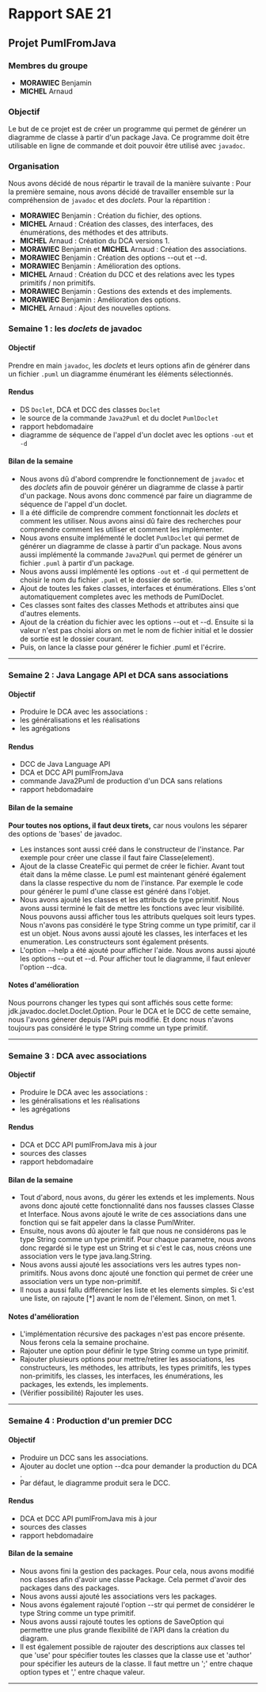 # Rapport SAE 21
## Projet PumlFromJava
### Membres du groupe
- __MORAWIEC__ Benjamin
- __MICHEL__ Arnaud

### Objectif
Le but de ce projet est de créer un programme qui permet de générer un diagramme de classe à partir d'un package Java. Ce programme doit être utilisable en ligne de commande et doit pouvoir être utilisé avec `javadoc`.

### Organisation
Nous avons décidé de nous répartir le travail de la manière suivante :
Pour la première semaine, nous avons décidé de travailler ensemble sur la compréhension de `javadoc` et des *doclets*.
Pour la répartition :
- __MORAWIEC__ Benjamin : Création du fichier, des options.
- __MICHEL__ Arnaud : Création des classes, des interfaces, des énumérations, des méthodes et des attributs.
- __MICHEL__ Arnaud : Création du DCA versions 1.
- __MORAWIEC__ Benjamin et __MICHEL__ Arnaud : Création des associations.
- __MORAWIEC__ Benjamin : Création des options --out et --d.
- __MORAWIEC__ Benjamin : Amélioration des options.
- __MICHEL__ Arnaud : Création du DCC et des relations avec les types primitifs / non primitifs.
- __MORAWIEC__ Benjamin : Gestions des extends et des implements.
- __MORAWIEC__ Benjamin : Amélioration des options.
- __MICHEL__ Arnaud : Ajout des nouvelles options.

### Semaine 1 : les *doclets* de javadoc
#### Objectif
Prendre en main `javadoc`, les *doclets* et leurs options afin de générer dans un fichier `.puml` un diagramme énumérant les éléments sélectionnés.

#### Rendus
- DS `Doclet`, DCA et DCC des classes `Doclet`
- le source de la commande `Java2Puml` et du doclet `PumlDoclet`
- rapport hebdomadaire
- diagramme de séquence de l'appel d'un doclet avec les options `-out` et `-d`

#### Bilan de la semaine
- Nous avons dû d'abord comprendre le fonctionnement de `javadoc` et des *doclets* afin de pouvoir générer un diagramme de classe à partir d'un package. Nous avons donc commencé par faire un diagramme de séquence de l'appel d'un doclet.
- Il a été difficile de comprendre comment fonctionnait les *doclets* et comment les utiliser. Nous avons ainsi dû faire des recherches pour comprendre comment les utiliser et comment les implémenter.
- Nous avons ensuite implémenté le doclet `PumlDoclet` qui permet de générer un diagramme de classe à partir d'un package. Nous avons aussi implémenté la commande `Java2Puml` qui permet de générer un fichier `.puml` à partir d'un package.
- Nous avons aussi implémenté les options `-out` et `-d` qui permettent de choisir le nom du fichier `.puml` et le dossier de sortie.
- Ajout de toutes les fakes classes, interfaces et énumérations. Elles s'ont automatiquement completes avec les methods de PumlDoclet.
- Ces classes sont faites des classes Methods et attributes ainsi que d'autres elements.
- Ajout de la création du fichier avec les options --out et --d. Ensuite si la valeur n'est pas choisi alors on met le nom de fichier initial et le dossier de sortie est le dossier courant.
- Puis, on lance la classe pour générer le fichier .puml et l'écrire.

---

### Semaine 2 : Java Langage API et DCA sans associations
#### Objectif
- Produire le DCA avec les associations :
- les généralisations et les réalisations
- les agrégations

#### Rendus
- DCC de Java Language API
- DCA et DCC API pumlFromJava
- commande Java2Puml de production d'un DCA sans relations
- rapport hebdomadaire

#### Bilan de la semaine
__Pour toutes nos options, il faut deux tirets,__ car nous voulons les séparer des options de 'bases' de javadoc.
- Les instances sont aussi créé dans le constructeur de l'instance. Par exemple pour créer une classe il faut faire Classe(element).
- Ajout de la classe CreateFic qui permet de créer le fichier. Avant tout était dans la même classe. Le puml est maintenant généré également dans la classe respective du nom de l'instance. Par exemple le code pour générer le puml d'une classe est généré dans l'objet.
- Nous avons ajouté les classes et les attributs de type primitif. Nous avons aussi terminé le fait de mettre les fonctions avec leur visibilité. Nous pouvons aussi afficher tous les attributs quelques soit leurs types. Nous n'avons pas considéré le type String comme un type primitif, car il est un objet. Nous avons aussi ajouté les classes, les interfaces et les enumeration. Les constructeurs sont également présents.
- L'option --help a été ajouté pour afficher l'aide. Nous avons aussi ajouté les options --out et --d. Pour afficher tout le diagramme, il faut enlever l'option --dca.

#### Notes d'amélioration
Nous pourrons changer les types qui sont affichés sous cette forme: jdk.javadoc.doclet.Doclet.Option.
Pour le DCA et le DCC de cette semaine, nous l'avons génerer depuis l'API puis modifié. Et donc nous n'avons toujours pas considéré le type String comme un type primitif.

---

### Semaine 3 : DCA avec associations
#### Objectif
- Produire le DCA avec les associations :
- les généralisations et les réalisations
- les agrégations

#### Rendus
- DCA et DCC API pumlFromJava mis à jour
- sources des classes
- rapport hebdomadaire

#### Bilan de la semaine
- Tout d'abord, nous avons, du gérer les extends et les implements. Nous avons donc ajouté cette fonctionnalité dans nos fausses classes Classe et Interface. Nous avons ajouté le write de ces associations dans une fonction qui se fait appeler dans la classe PumlWriter.
- Ensuite, nous avons dû ajouter le fait que nous ne considérons pas le type String comme un type primitif. Pour chaque parametre, nous avons donc regardé si le type est un String et si c'est le cas, nous créons une association vers le type java.lang.String.
- Nous avons aussi ajouté les associations vers les autres types non-primitifs. Nous avons donc ajouté une fonction qui permet de créer une association vers un type non-primitif.
- Il nous a aussi fallu différencier les liste et les elements simples. Si c'est une liste, on rajoute [*] avant le nom de l'élement. Sinon, on met 1.

#### Notes d'amélioration
- L'implémentation récursive des packages n'est pas encore présente. Nous ferons cela la semaine prochaine.
- Rajouter une option pour définir le type String comme un type primitif.
- Rajouter plusieurs options pour mettre/retirer les associations, les constructeurs, les méthodes, les attributs, les types primitifs, les types non-primitifs, les classes, les interfaces, les énumérations, les packages, les extends, les implements.
- (Vérifier possibilité) Rajouter les uses.

---

### Semaine 4 : Production d'un premier DCC

#### Objectif
- Produire un DCC sans les associations.
- Ajouter au doclet une option --dca pour demander la production du DCA .
- Par défaut, le diagramme produit sera le DCC.

#### Rendus
- DCA et DCC API pumlFromJava mis à jour
- sources des classes
- rapport hebdomadaire

#### Bilan de la semaine
- Nous avons fini la gestion des packages. Pour cela, nous avons modifié nos classes afin d'avoir une classe Package. Cela permet d'avoir des packages dans des packages.
- Nous avons aussi ajouté les associations vers les packages. 
- Nous avons également rajouté l'option --str qui permet de considérer le type String comme un type primitif.
- Nous avons aussi rajouté toutes les options de SaveOption qui permettre une plus grande flexibilité de l'API dans la création du diagram.
- Il est également possible de rajouter des descriptions aux classes tel que 'use' pour spécifier toutes les classes que la classe use et 'author' pour spécifier les auteurs de la classe. Il faut mettre un ';' entre chaque option types et ',' entre chaque valeur.

---


